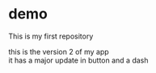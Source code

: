 # demo
This is my first repository


this is the version 2 of my app
<br>
it has a major update in button and a dash

